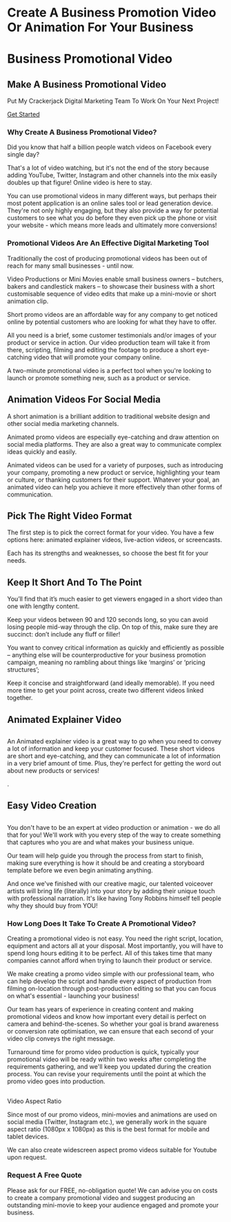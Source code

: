 # Create A Business Promotion Video Or Animation For Your Business



# Business Promotional Video

## Make A Business Promotional Video



Put My Crackerjack Digital Marketing Team To Work On Your Next Project!

[Get Started](https://www.webuildstores.co.uk/contact)

### Why Create A Business Promotional Video?



Did you know that half a billion people watch videos on Facebook every single day?



That's a lot of video watching, but it's not the end of the story because adding YouTube, Twitter, Instagram and other channels into the mix easily doubles up that figure! Online video is here to stay.



You can use promotional videos in many different ways, but perhaps their most potent application is an online sales tool or lead generation device. They're not only highly engaging, but they also provide a way for potential customers to see what you do before they even pick up the phone or visit your website - which means more leads and ultimately more conversions!

### Promotional Videos Are An Effective Digital Marketing Tool

Traditionally the cost of producing promotional videos has been out of reach for many small businesses - until now.

Video Productions or Mini Movies enable small business owners – butchers, bakers and candlestick makers – to showcase their business with a short customisable sequence of video edits that make up a mini-movie or short animation clip.

Short promo videos are an affordable way for any company to get noticed online by potential customers who are looking for what they have to offer.



All you need is a brief, some customer testimonials and/or images of your product or service in action. Our video production team will take it from there, scripting, filming and editing the footage to produce a short eye-catching video that will promote your company online.



A two-minute promotional video is a perfect tool when you're looking to launch or promote something new, such as a product or service.

## Animation Videos For Social Media

A short animation is a brilliant addition to traditional website design and other social media marketing channels.



Animated promo videos are especially eye-catching and draw attention on social media platforms. They are also a great way to communicate complex ideas quickly and easily.

Animated videos can be used for a variety of purposes, such as introducing your company, promoting a new product or service, highlighting your team or culture, or thanking customers for their support. Whatever your goal, an animated video can help you achieve it more effectively than other forms of communication.

## Pick The Right Video Format

The first step is to pick the correct format for your video. You have a few options here: animated explainer videos, live-action videos, or screencasts.

Each has its strengths and weaknesses, so choose the best fit for your needs.



## Keep It Short And To The Point

You’ll find that it’s much easier to get viewers engaged in a short video than one with lengthy content.

Keep your videos between 90 and 120 seconds long, so you can avoid losing people mid-way through the clip. On top of this, make sure they are succinct: don’t include any fluff or filler!

You want to convey critical information as quickly and efficiently as possible – anything else will be counterproductive for your business promotion campaign, meaning no rambling about things like ‘margins’ or ‘pricing structures’;

Keep it concise and straightforward (and ideally memorable). If you need more time to get your point across, create two different videos linked together.

## Animated Explainer Video

## 

An Animated explainer video is a great way to go when you need to convey a lot of information and keep your customer focused. These short videos are short and eye-catching, and they can communicate a lot of information in a very brief amount of time. Plus, they're perfect for getting the word out about new products or services!

.



## Easy Video Creation

## 

You don't have to be an expert at video production or animation - we do all that for you! We'll work with you every step of the way to create something that captures who you are and what makes your business unique.

Our team will help guide you through the process from start to finish, making sure everything is how it should be and creating a storyboard template before we even begin animating anything.



And once we've finished with our creative magic, our talented voiceover artists will bring life (literally) into your story by adding their unique touch with professional narration. It's like having Tony Robbins himself tell people why they should buy from YOU!

### How Long Does It Take To Create A Promotional Video?


Creating a promotional video is not easy. You need the right script, location, equipment and actors all at your disposal. Most importantly, you will have to spend long hours editing it to be perfect. All of this takes time that many companies cannot afford when trying to launch their product or service.


We make creating a promo video simple with our professional team, who can help develop the script and handle every aspect of production from filming on-location through post-production editing so that you can focus on what's essential - launching your business!


Our team has years of experience in creating content and making promotional videos and know how important every detail is perfect on camera and behind-the-scenes. So whether your goal is brand awareness or conversion rate optimisation, we can ensure that each second of your video clip conveys the right message.



Turnaround time for promo video production is quick, typically your promotional video will be ready within two weeks after completing the requirements gathering, and we'll keep you updated during the creation process. You can revise your requirements until the point at which the promo video goes into production.

##

Video Aspect Ratio

Since most of our promo videos, mini-movies and animations are used on social media (Twitter, Instagram etc.), we generally work in the square aspect ratio (1080px x 1080px) as this is the best format for mobile and tablet devices.

We can also create widescreen aspect promo videos suitable for Youtube upon request.

### Request A Free Quote

Please ask for our FREE, no-obligation quote! We can advise you on costs to create a company promotional video and suggest producing an outstanding mini-movie to keep your audience engaged and promote your business.
